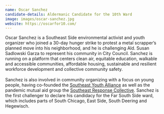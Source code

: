 ```yaml
---
name: Oscar Sanchez
candidate-details: Aldermanic Candidate for the 10th Ward
image: images/oscar-sanchez.jpg
website: https://oscarfor10.com/
---
```


Oscar Sanchez is a Southeast Side environmental activist and youth organizer who joined a 30-day hunger strike to protest a metal scrapper’s planned move into his neighborhood, and he is challenging Ald. Susan Sadlowski Garza to represent his community in City Council. Sanchez is running on a platform that centers clean air, equitable education, walkable and accessible communities, affordable housing, sustainable and resilient workforce development and collective community safety.
<br>
<br>
Sanchez is also involved in community organizing with a focus on young people, having co-founded the <a href="https://blockclubchicago.org/2020/07/23/are-you-a-youth-organizer-on-the-southeast-side-this-leadership-council-can-build-your-skills/" target="_blank" rel="noopener noreferrer">Southeast Youth Alliance</a> as well as the pandemic mutual aid group the <a href="https://www.facebook.com/SoutheastChicagoResponseCollective/" target="_blank" rel="noopener noreferrer">Southeast Response Collective</a>. Sanchez is the first challenger to declare his candidacy for the Far South Side ward, which includes parts of South Chicago, East Side, South Deering and Hegewisch.
